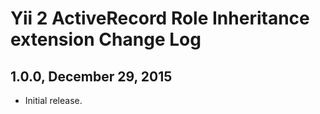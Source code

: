 Yii 2 ActiveRecord Role Inheritance extension Change Log
========================================================

1.0.0, December 29, 2015
------------------------

- Initial release.
